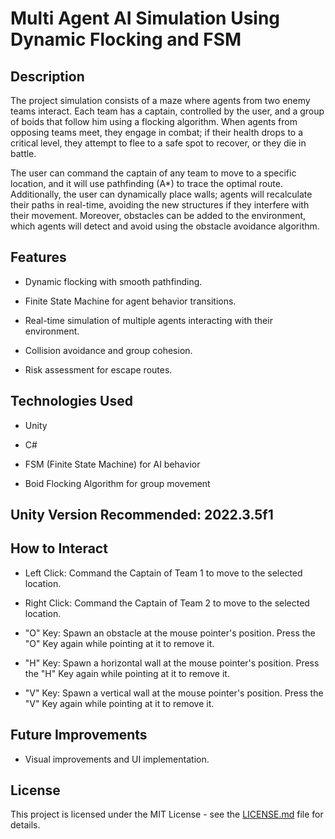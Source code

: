 # Multi Agent AI Simulation Using Dynamic Flocking and FSM

## Description

The project simulation consists of a maze where agents from two enemy teams interact. Each team has a captain, controlled by the user, and a group of boids that follow him using a flocking algorithm. When agents from opposing teams meet, they engage in combat; if their health drops to a critical level, they attempt to flee to a safe spot to recover, or they die in battle.

The user can command the captain of any team to move to a specific location, and it will use pathfinding (A*) to trace the optimal route. Additionally, the user can dynamically place walls; agents will recalculate their paths in real-time, avoiding the new structures if they interfere with their movement. Moreover, obstacles can be added to the environment, which agents will detect and avoid using the obstacle avoidance algorithm.

## Features

* Dynamic flocking with smooth pathfinding.

* Finite State Machine for agent behavior transitions.

* Real-time simulation of multiple agents interacting with their environment.

* Collision avoidance and group cohesion.

* Risk assessment for escape routes.

## Technologies Used

* Unity

* C#

* FSM (Finite State Machine) for AI behavior

* Boid Flocking Algorithm for group movement

## Unity Version Recommended: 2022.3.5f1

## How to Interact

* Left Click: Command the Captain of Team 1 to move to the selected location.

* Right Click: Command the Captain of Team 2 to move to the selected location.

* "O" Key: Spawn an obstacle at the mouse pointer's position. Press the "O" Key again while pointing at it to remove it.

* "H" Key: Spawn a horizontal wall at the mouse pointer's position. Press the "H" Key again while pointing at it to remove it.

* "V" Key: Spawn a vertical wall at the mouse pointer's position. Press the "V" Key again while pointing at it to remove it.

## Future Improvements

* Visual improvements and UI implementation.

## License

This project is licensed under the MIT License - see the [LICENSE.md](LICENSE.md) file for details.
